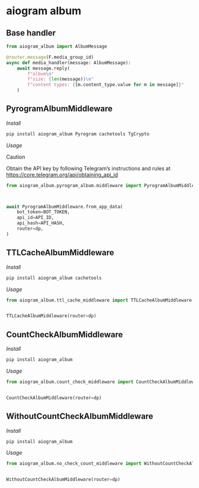 # aiogram album

## Base handler
```python
from aiogram_album import AlbumMessage

@router.message(F.media_group_id)
async def media_handler(message: AlbumMessage):
    await message.reply(
        f"album\n"
        f"size: {len(message)}\n"
        f"content types: {[m.content_type.value for m in message]}"
    )
```

## PyrogramAlbumMiddleware
_Install_
```bash
pip install aiogram_album Pyrogram cachetools TgCrypto
```
_Usage_

> [!CAUTION]
> Obtain the API key by following Telegram’s instructions and rules at https://core.telegram.org/api/obtaining_api_id

```python
from aiogram_album.pyrogram_album.middleware import PyrogramAlbumMiddleware



await PyrogramAlbumMiddleware.from_app_data(
    bot_token=BOT_TOKEN,
    api_id=API_ID,
    api_hash=API_HASH,
    router=dp,
)
```

## TTLCacheAlbumMiddleware
_Install_
```bash
pip install aiogram_album cachetools
```
_Usage_
```python
from aiogram_album.ttl_cache_middleware import TTLCacheAlbumMiddleware


TTLCacheAlbumMiddleware(router=dp)
```

## CountCheckAlbumMiddleware
_Install_
```bash
pip install aiogram_album
```
_Usage_
```python
from aiogram_album.count_check_middleware import CountCheckAlbumMiddleware


CountCheckAlbumMiddleware(router=dp)
```

## WithoutCountCheckAlbumMiddleware
_Install_
```bash
pip install aiogram_album
```
_Usage_
```python
from aiogram_album.no_check_count_middleware import WithoutCountCheckAlbumMiddleware


WithoutCountCheckAlbumMiddleware(router=dp)
```
